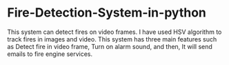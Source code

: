 # Fire-Detection-System-in-python
This system can detect fires on video frames. I have used HSV algorithm to track fires in images and video. This system has three main features such as Detect fire in video frame, Turn on alarm sound, and then, It will send emails to fire engine services.
